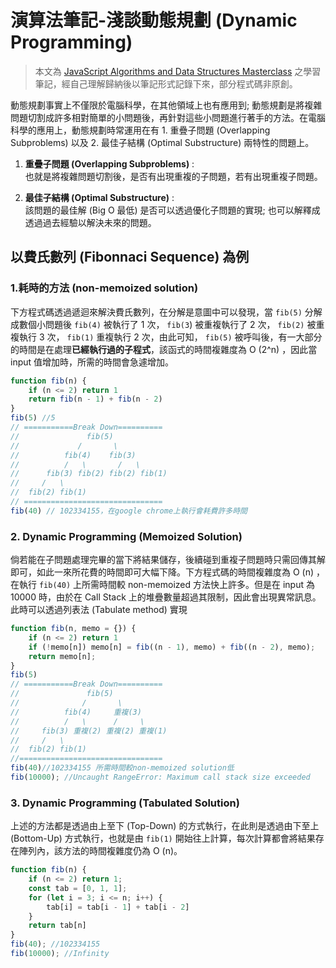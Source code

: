 # 演算法筆記-淺談動態規劃 (Dynamic Programming)

> 本文為 [JavaScript Algorithms and Data Structures Masterclass](https://www.udemy.com/course/js-algorithms-and-data-structures-masterclass/) 之學習筆記，經自己理解歸納後以筆記形式記錄下來，部分程式碼非原創。

動態規劃事實上不僅限於電腦科學，在其他領域上也有應用到; 動態規劃是將複雜問題切割成許多相對簡單的小問題後，再針對這些小問題進行著手的方法。在電腦科學的應用上，動態規劃時常運用在有 1. 重疊子問題  (Overlapping Subproblems) 以及 2. 最佳子結構 (Optimal Substructure) 兩特性的問題上。

1. **重疊子問題 (Overlapping Subproblems)** :  
也就是將複雜問題切割後，是否有出現重複的子問題，若有出現重複子問題。

2. **最佳子結構 (Optimal Substructure)** :  
該問題的最佳解 (Big O 最低) 是否可以透過優化子問題的實現; 也可以解釋成透過過去經驗以解決未來的問題。

## 以費氏數列 (Fibonnaci Sequence) 為例

### 1.耗時的方法 (non-memoized solution)  

下方程式碼透過遞迴來解決費氏數列，在分解是意圖中可以發現，當 `fib(5)` 分解成數個小問題後 `fib(4)` 被執行了 1 次， `fib(3`) 被重複執行了 2 次， `fib(2)` 被重複執行 3 次， `fib(1)` 重複執行 2 次，由此可知， `fib(5)` 被呼叫後，有一大部分的時間是在處理**已經執行過的子程式**，該函式的時間複雜度為 O (2^n) ，因此當 input 值增加時，所需的時間會急遽增加。


```js
function fib(n) {                               
    if (n <= 2) return 1
    return fib(n - 1) + fib(n - 2)
}
fib(5) //5
// ===========Break Down==========
//               fib(5)
//             /       \
//          fib(4)    fib(3)
//          /   \       /   \
//      fib(3) fib(2) fib(2) fib(1)
//     /   \
//  fib(2) fib(1)
// ===============================
fib(40) // 102334155，在google chrome上執行會耗費許多時間 
```

### 2. Dynamic Programming (Memoized Solution)  

倘若能在子問題處理完畢的當下將結果儲存，後續碰到重複子問題時只需回傳其解即可，如此一來所花費的時間即可大幅下降。下方程式碼的時間複雜度為 O (n) ，在執行 `fib(40)` 上所需時間較 non-memoized 方法快上許多。但是在 input 為 10000 時，由於在 Call Stack 上的堆疊數量超過其限制，因此會出現異常訊息。此時可以透過列表法 (Tabulate method) 實現


```js
function fib(n, memo = {}) {
    if (n <= 2) return 1
    if (!memo[n]) memo[n] = fib((n - 1), memo) + fib((n - 2), memo);
    return memo[n];
}
fib(5) 
// ===========Break Down==========
//               fib(5)
//              /       \
//          fib(4)     重複(3)
//          /   \      /     \
//     fib(3) 重複(2) 重複(2) 重複(1)
//     /   \
//  fib(2) fib(1)
//================================
fib(40)//102334155 所需時間較non-memoized solution低
fib(10000); //Uncaught RangeError: Maximum call stack size exceeded
```


### 3. Dynamic Programming (Tabulated Solution)

上述的方法都是透過由上至下 (Top-Down) 的方式執行，在此則是透過由下至上 (Bottom-Up) 方式執行，也就是由 `fib(1)` 開始往上計算，每次計算都會將結果存在陣列內，該方法的時間複雜度仍為 O (n)。

```js
function fib(n) {
    if (n <= 2) return 1;
    const tab = [0, 1, 1];
    for (let i = 3; i <= n; i++) {
        tab[i] = tab[i - 1] + tab[i - 2]
    }
    return tab[n]
}
fib(40); //102334155
fib(10000); //Infinity
```


<!-- 
A method for solving a complex problem by breakilng it down into a collection of simpler subprolbems, solving each of those subproblems just onece, and storing their solutions.

> ## Overlapping Subproblems

A problem is said to have overlapping subproblems if it can be broken down into subproblems which are reused several times.


## Optimal Substructure
A problem is said to have optimal substructre if an optimal solution can be constructed from optimal solutions of its subproblems.

> Using past knowledge to make solving a furture problem easier. -->
<!-- We have benn working `TOP-DOWN`, but there is another way `BOTTOM-UP`.Storing the result of a previous result in a `table`(usually an array). Usually done using iteration. Better space complexity can be achieved using tabulation. -->